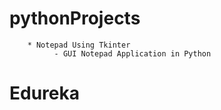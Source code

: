 # pythonProjects
        * Notepad Using Tkinter
              - GUI Notepad Application in Python

# Edureka
